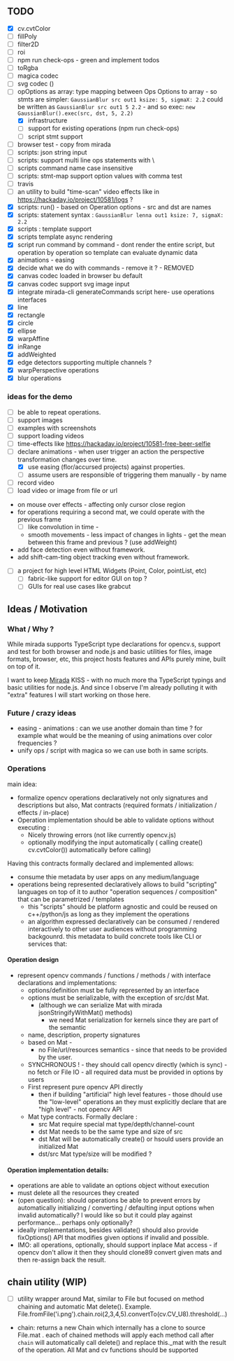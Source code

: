 ## TODO
- [x] cv.cvtColor
- [ ] fillPoly 
- [ ] filter2D
- [ ] roi
- [ ] npm run check-ops - green and implement todos
- [ ] toRgba
- [ ] magica codec
- [ ] svg codec ()
- [ ] opOptions as array: type mapping between Ops Options to array - so stmts are simpler: `GaussianBlur src out1 ksize: 5, sigmaX: 2.2` could be written as `GaussianBlur src out1 5 2.2` - and so exec: `new GaussianBlur().exec(src, dst, 5, 2.2)`
  - [x] infrastructure
  - [ ] support for existing operations (npm run check-ops)
  - [ ] script stmt support
- [ ] browser test - copy from mirada
- [ ] scripts: json string input
- [ ] scripts: support multi line ops statements with \
- [ ] scripts  command name case insensitive
- [ ] scripts: stmt-map support option values with comma test 
- [ ] travis
- [ ] an utility to build "time-scan" video effects like in https://hackaday.io/project/10581/logs ? 
- [x] scripts: run() - based on Operation options - src and dst are names
- [x] scripts: statement syntax : `GaussianBlur lenna out1 ksize: 7, sigmaX: 2.2`
- [x] scripts : template support 
- [x] scripts template async rendering
- [x] script run command by command - dont render the entire script, but operation by operation so template can evaluate dynamic data  
- [x] animations - easing
- [x] decide what we do with commands - remove it ?  - REMOVED
- [x] canvas codec loaded in browser bu default
- [x] canvas codec support svg image input
- [x] integrate mirada-cli generateCommands script here-  use operations interfaces
- [x] line
- [x] rectangle
- [x] circle
- [x] ellipse
- [x] warpAffine
- [x] inRange
- [x] addWeighted
- [x] edge detectors supporting multiple channels ? 
- [x] warpPerspective operations
- [x] blur operations

### ideas for the demo

- [ ] be able to repeat operations.
- [ ] support images 
- [ ] examples with screenshots
- [ ] support loading videos
- [ ] time-effects like https://hackaday.io/project/10581-free-beer-selfie
- [ ] declare animations - when user trigger an action the perspective transformation changes over time.
  - [x] use easing (flor/accursed projects) against properties.
  - [ ] assume users are responsible of triggering them manually - by name
- [ ] record video
- [ ] load video or image from file or url
- on mouse over effects - affecting only cursor close region
- for operations requiring a second mat, we could operate with the previous frame
  - [ ] like convolution in time - 
  - smooth movements - less impact of changes in lights - get the mean between this frame and previous ? (use addWeight)
- add face detection even without framework.
- add shift-cam-ting object tracking even without framework.

- [ ] a project for high level HTML Widgets (Point, Color, pointList, etc)
  - [ ] fabric-like support for editor GUI  on top ? 
  - [ ] GUIs for real use cases like grabcut

## Ideas / Motivation

### What / Why ?

While mirada supports TypeScript type declarations for opencv.s, support and test for both browser and node.js and basic utilities for files, image formats, browser, etc, this project hosts features and APIs purely mine, built on top of it. 

I want to keep [Mirada](https://github.com/cancerberoSgx/mirada) KISS - with no much more tha TypeScript typings and basic utilities for node.js. And since I observe I'm already polluting it with "extra" features I will start working on those here. 

### Future / crazy ideas

 * easing - animations : can we use another domain than time ? for example what would be the meaning of using animations over color frequencies ?
 * unify ops / script with magica so we can use both in same scripts.

### Operations

main idea: 

 * formalize opencv operations declaratively not only signatures and descriptions but also,  Mat contracts (required formats / initialization / effects / in-place)
 * Operation implementation should be able to validate options without executing :
    * Nicely throwing errors (not like currently opencv.js) 
    * optionally modifying the input automatically ( calling create() cv.cvtColor()) automatically before calling)

Having this contracts formally declared and implemented allows:

  * consume thie metadata by user apps on any medium/language 
  * operations being represented declaratively allows to build "scripting" languages on top of it to author "operation sequences / composition" that can be parametrized / templates
     * this "scripts" should be platform agnostic and could be reused on c++/python/js as long as they implement the operations
     * an algorithm expressed declaratively can be consumed / rendered interactively to other user audiences without programming backgounrd. 
  this metadata to build concrete tools like CLI or services that: 


#### Operation design

 * represent opencv commands / functions / methods  / with interface declarations and implementations:
    * options/definition must be fully represented by an interface
    * options must be serializable, with the exception of src/dst Mat. 
       * (although we can serialize Mat with mirada jsonStringifyWithMat() methods)
         * we need Mat serialization for kernels since they are part of the semantic
    * name, description, property signatures
    * based on Mat - 
       * no File/url/resources semantics - since that needs to be provided by the user.
    * SYNCHRONOUS ! - they should call opencv directly (which is sync) - no fetch or File IO - all required data must be provided in options by users
    * First represent pure opencv API directly
       * then if building "artificial" high level features - those dhould use the "low-level" operations an they must explicitly declare that are "high level" - not opencv API
    * Mat type contracts. Formally declare :
      * src Mat require special mat type/depth/channel-count
       * dst Mat needs to be the same type and size of src 
       * dst Mat will be automatically create() or hsould users provide an initialized Mat
       * dst/src Mat type/size will be modified ?

#### Operation implementation details:
  * operations are able to validate an options object without execution
  * must delete all the resources they created
  * (open question): should operations be able to prevent errors by automatically initializing / converting / defaulting input options when invalid automatically? I would like so but it could play against performance... perhaps only optionally?
  * ideally implementations, besides validate() should also  provide fixOptions() API that modifies given options if invalid and possible.
  * IMO: all operations, optionally, should support inplace Mat access - if opencv don't allow it then they should clone89 convert given mats and then re-assign back the result.






## chain utility (WIP)

- [ ] utility wrapper around Mat, similar to File but focused on method chaining and automatic Mat delete(). Example. File.fromFile('i.png').chain.roi(2,3,4,5).convertTo(cv.CV_U8).threshold(...)

 * chain: returns a new Chain which internally has a clone to source File.mat . each of chained methods will apply
each method call after `chain` will automatically call delete() and replace this._mat with the result of the operation. All Mat and cv functions should be supported
